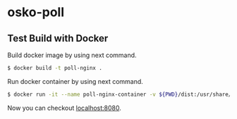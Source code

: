 # osko-poll

## Test Build with Docker

Build docker image by using next command.

```sh
$ docker build -t poll-nginx .
```

Run docker container by using next command.

```sh
$ docker run -it --name poll-nginx-container -v ${PWD}/dist:/usr/share/nginx/html -p 8080:80 --rm poll-nginx
```

Now you can checkout [localhost:8080](http://localhost:8080).
